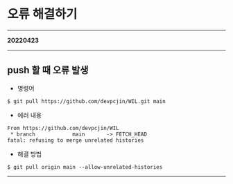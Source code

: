 # 오류 해결하기
-----
**20220423**

-----
## push 할 때 오류 발생
- 명령어
```
$ git pull https://github.com/devpcjin/WIL.git main
```
- 에러 내용
```
From https://github.com/devpcjin/WIL
 * branch            main       -> FETCH_HEAD
fatal: refusing to merge unrelated histories
```
- 해결 방법
```
$ git pull origin main --allow-unrelated-histories
```
----
